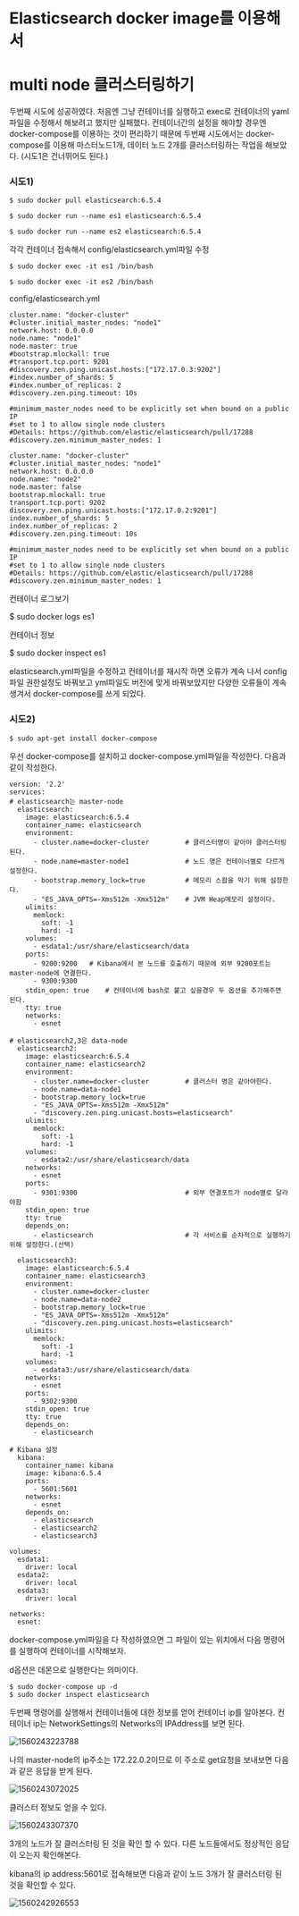 # Elasticsearch docker image를 이용해서 

# multi node 클러스터링하기

두번째 시도에 성공하였다. 처음엔 그냥 컨테이너를 실행하고 exec로 컨테이너의 yaml파일을 수정해서 해보려고 했지만 실패했다. 컨테이너간의 설정을 해야할 경우엔 docker-compose를 이용하는 것이 편리하기 때문에 두번째 시도에서는  docker-compose를 이용해 마스터노드1개, 데이터 노드 2개를 클러스터링하는 작업을 해보았다. (시도1은 건너뛰어도 된다.)



### 시도1)

```
$ sudo docker pull elasticsearch:6.5.4

$ sudo docker run --name es1 elasticsearch:6.5.4

$ sudo docker run --name es2 elasticsearch:6.5.4
```



각각 컨테이너 접속해서 config/elasticsearch.yml파일 수정

```
$ sudo docker exec -it es1 /bin/bash

$ sudo docker exec -it es2 /bin/bash
```



config/elasticsearch.yml

```cluster.name: "docker-cluster"
cluster.name: "docker-cluster"
#cluster.initial_master_nodes: "node1"
network.host: 0.0.0.0
node.name: "node1"
node.master: true
#bootstrap.mlockall: true
#transport.tcp.port: 9201
#discovery.zen.ping.unicast.hosts:["172.17.0.3:9202"]
#index.number_of_shards: 5
#index.number_of_replicas: 2
#discovery.zen.ping.timeout: 10s

#minimum_master_nodes need to be explicitly set when bound on a public IP
#set to 1 to allow single node clusters
#Details: https://github.com/elastic/elasticsearch/pull/17288
#discovery.zen.minimum_master_nodes: 1
```

```
cluster.name: "docker-cluster"
#cluster.initial_master_nodes: "node1"
network.host: 0.0.0.0
node.name: "node2"
node.master: false
bootstrap.mlockall: true
transport.tcp.port: 9202
discovery.zen.ping.unicast.hosts:["172.17.0.2:9201"]
index.number_of_shards: 5
index.number_of_replicas: 2
#discovery.zen.ping.timeout: 10s

#minimum_master_nodes need to be explicitly set when bound on a public IP
#set to 1 to allow single node clusters
#Details: https://github.com/elastic/elasticsearch/pull/17288
#discovery.zen.minimum_master_nodes: 1
```



컨테이너 로그보기

$ sudo docker logs es1



컨테이너 정보

$ sudo docker inspect es1



elasticsearch.yml파일을 수정하고 컨테이너를 재시작 하면 오류가 계속 나서 config파일 권한설정도 바꿔보고 yml파일도 버전에 맞게 바꿔보았지만 다양한 오류들이 계속 생겨서 docker-compose를 쓰게 되었다.



### 시도2)

```
$ sudo apt-get install docker-compose
```



우선 docker-compose를 설치하고 docker-compose.yml파일을 작성한다. 다음과 같이 작성한다.

```
version: '2.2'
services:
# elasticsearch는 master-node
  elasticsearch:
    image: elasticsearch:6.5.4
    container_name: elasticsearch
    environment:
      - cluster.name=docker-cluster			# 클러스터명이 같아야 클러스터링 된다.
      - node.name=master-node1				# 노드 명은 컨테이너별로 다르게 설정한다.
      - bootstrap.memory_lock=true			# 메모리 스왑을 막기 위해 설정한다.
      - "ES_JAVA_OPTS=-Xms512m -Xmx512m"	# JVM Heap메모리 설정이다.
    ulimits:
      memlock:
        soft: -1
        hard: -1
    volumes:
      - esdata1:/usr/share/elasticsearch/data
    ports:
      - 9200:9200	# Kibana에서 본 노드를 호출하기 때문에 외부 9200포트는 master-node에 연결한다.
      - 9300:9300
    stdin_open: true	# 컨테이너에 bash로 붙고 싶을경우 두 옵션을 추가해주면 된다.
    tty: true
    networks:
      - esnet
      
# elasticsearch2,3은 data-node
  elasticsearch2:
    image: elasticsearch:6.5.4
    container_name: elasticsearch2
    environment:
      - cluster.name=docker-cluster			# 클러스터 명은 같아야한다.
      - node.name=data-node1
      - bootstrap.memory_lock=true
      - "ES_JAVA_OPTS=-Xms512m -Xmx512m"
      - "discovery.zen.ping.unicast.hosts=elasticsearch"
    ulimits:
      memlock:
        soft: -1
        hard: -1
    volumes:
      - esdata2:/usr/share/elasticsearch/data
    networks:
      - esnet
    ports:
      - 9301:9300							# 외부 연결포트가 node별로 달라야함
    stdin_open: true
    tty: true
    depends_on:
      - elasticsearch						# 각 서비스를 순차적으로 실행하기 위해 설정한다.(선택)
      
  elasticsearch3:
    image: elasticsearch:6.5.4
    container_name: elasticsearch3
    environment:
      - cluster.name=docker-cluster
      - node.name=data-node2
      - bootstrap.memory_lock=true
      - "ES_JAVA_OPTS=-Xms512m -Xmx512m"
      - "discovery.zen.ping.unicast.hosts=elasticsearch"
    ulimits:
      memlock:
        soft: -1
        hard: -1
    volumes:
      - esdata3:/usr/share/elasticsearch/data
    networks:
      - esnet
    ports:
      - 9302:9300
    stdin_open: true
    tty: true
    depends_on:
      - elasticsearch

# Kibana 설정
  kibana:
    container_name: kibana
    image: kibana:6.5.4
    ports:
      - 5601:5601
    networks:
      - esnet
    depends_on:
      - elasticsearch
      - elasticsearch2
      - elasticsearch3

volumes:
  esdata1:
    driver: local
  esdata2:
    driver: local
  esdata3:
    driver: local

networks:
  esnet:
```



docker-compose.yml파일을 다 작성하였으면 그 파일이 있는 위치에서 다음 명령어를 실행하여 컨테이너를 시작해보자.

d옵션은 데몬으로 실행한다는 의미이다.

```
$ sudo docker-compose up -d
$ sudo docker inspect elasticsearch
```

두번째 명령어를 실행해서 컨테이너들에 대한 정보를 얻어 컨테이너 ip를 알아본다. 컨테이너 ip는 NetworkSettings의 Networks의 IPAddress를 보면 된다.

![1560243223788](../img/1560243223788.png)

나의 master-node의 ip주소는 172.22.0.2이므로 이 주소로 get요청을 보내보면 다음과 같은 응답을 받게 된다.

![1560243072025](../img/1560243072025.png)

클러스터 정보도 얻을 수 있다.

![1560243307370](../img/1560243307370.png)

3개의 노드가 잘 클러스터링 된 것을 확인 할 수 있다. 다른 노드들에서도 정상적인 응답이 오는지 확인해본다. 

kibana의 ip address:5601로 접속해보면 다음과 같이 노드 3개가 잘 클러스터링 된 것을 확인할 수 있다.

![1560242926553](../img/1560242926553.png)